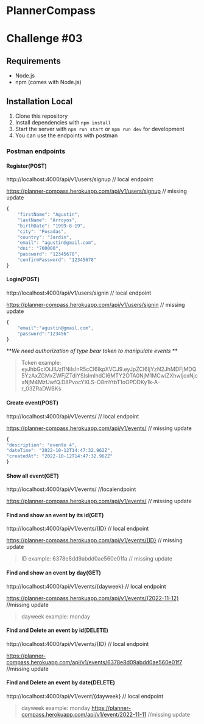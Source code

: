 # PlannerCompass

# Challenge #03


## Requirements

- Node.js
- npm (comes with Node.js)

## Installation Local

1. Clone this repository
2. Install dependencies with `npm install`
3. Start the server with `npm run start` or `npm run dev` for development
4. You can use the endpoints with postman

### Postman endpoints


#### Register(POST)
http://localhost:4000/api/v1/users/signup // local endpoint

https://planner-compass.herokuapp.com/api/v1/users/signup // missing update
```javascript
{
	"firstName": "Agustin",
	"lastName": "Arroyos",
	"birthDate": "1999-8-19",
	"city": "Posadas",
	"country": "Jardin",
	"email": "agustin@gmail.com",
	"dni": "700000",
	"password": "12345678",
	"confirmPassword": "12345678"
}

```

#### Login(POST)
http://localhost:4000/api/v1/users/signin // local endpoint

https://planner-compass.herokuapp.com/api/v1/users/signin // missing update
```javascript
{
    "email":"agustin@gmail.com",
    "password":"123456"
}
```

***We need authorization of type bear token to manipulate events*
**

>Token example: eyJhbGciOiJIUzI1NiIsInR5cCI6IkpXVCJ9.eyJpZCI6IjYzN2JhMDFjMDQ5YzAxZGMxZWFjZTdiYSIsImlhdCI6MTY2OTA0NjM1MCwiZXhwIjoxNjcxNjM4MzUwfQ.D8PvocYXLS-O8mYtbT1oOPDDKy1k-A-r_03ZRaDWBKs 

#### Create event(POST)
http://localhost:4000/api/v1/events/ // local endpoint

https://planner-compass.herokuapp.com/api/v1/events/ // missing update

```javascript
{ 
"description": "evento 4",
"dateTime": "2022-10-12T14:47:32.962Z",
"createdAt": "2022-10-12T14:47:32.962Z"
}
```

#### Show all event(GET)
http://localhost:4000/api/v1/events/  //localendpoint

https://planner-compass.herokuapp.com/api/v1/events/ // missing update


#### Find and show an event by its id(GET)
http://localhost:4000/api/v1/events/{ID} // local endpoint

https://planner-compass.herokuapp.com/api/v1/events/{ID} // missing update
> ID example: 6378e8dd9abdd0ae560e01fa // missing update



#### Find and show an event by day(GET)
http://localhost:4000/api/v1/events/{dayweek} // local endpoint

https://planner-compass.herokuapp.com/api/v1/events/{2022-11-12} //missing update
> dayweek example: monday



#### Find and Delete an event by id(DELETE)
http://localhost:4000/api/v1/events/{ID} // local endpoint

https://planner-compass.herokuapp.com/api/v1/events/6378e8d09abdd0ae560e01f7 //missing update

#### Find and Delete an event by date(DELETE)
http://localhost:4000/api/v1/event/{dayweek} // local endpoint
> dayweek example: monday
https://planner-compass.herokuapp.com/api/v1/event/2022-11-11 //missing update

